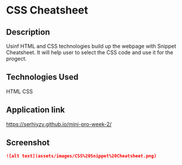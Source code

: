 # CSS Cheatsheet 

## Description

Usinf HTML and CSS technologies build up the webpage with Snippet Cheatsheet.
It will help user to  select the CSS code and use it for the progect.

## Technologies Used

HTML
CSS

## Application link

https://serhiyzv.github.io/mini-pro-week-2/

## Screenshot

```md 
![alt text](assets/images/CSS%20Snippet%20Cheatsheet.png)
```

